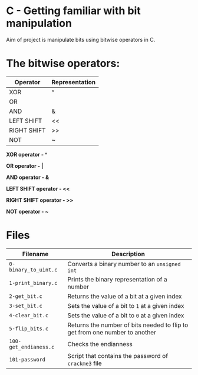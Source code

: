 # C - Getting familiar with bit manipulation

Aim of project is manipulate bits using bitwise operators in C.

# The bitwise operators:

| Operator | Representation |
| -------- | ----------- |
|XOR| ^ |
|OR| | |
|AND| & |
|LEFT SHIFT| << |
|RIGHT SHIFT| >> |
|NOT| ~ |


**XOR operator - ^**

**OR operator - |**

**AND operator - &**

**LEFT SHIFT operator - <<**

**RIGHT SHIFT operator - >>**

**NOT operator - ~**

# Files

| Filename | Description |
| -------- | ----------- |
| `0-binary_to_uint.c` | Converts a binary number to an `unsigned int` |
| `1-print_binary.c` | Prints the binary representation of a number |
| `2-get_bit.c` | Returns the value of a bit at a given index |
| `3-set_bit.c` | Sets the value of a bit to `1` at a given index |
| `4-clear_bit.c` | Sets the value of a bit to `0` at a given index |
| `5-flip_bits.c` | Returns the number of bits needed to flip to get from one number to another |
| `100-get_endianess.c` | Checks the endianness |
| `101-password` | Script that contains the password of `crackme3` file |
